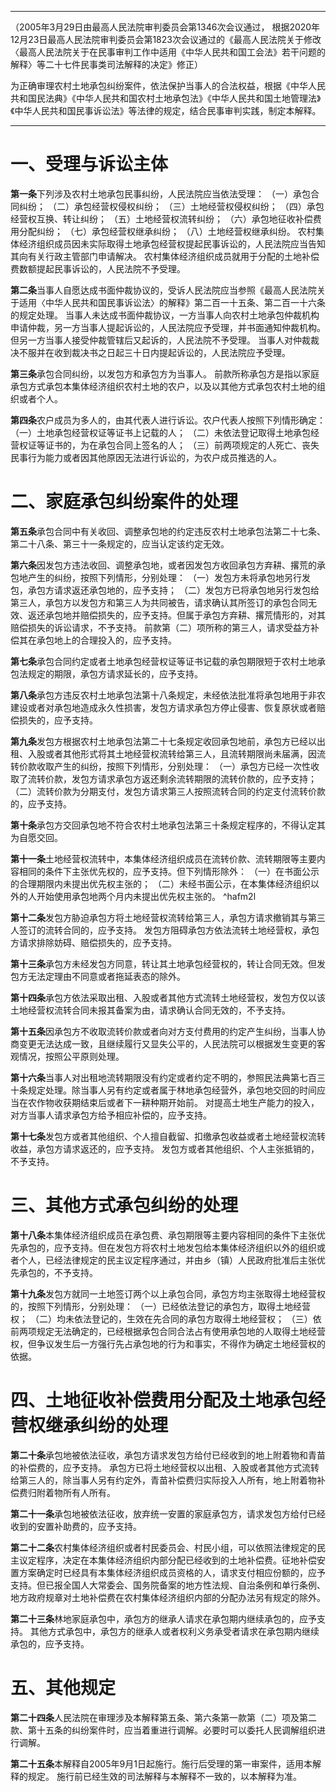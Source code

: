  ___
 （2005年3月29日由最高人民法院审判委员会第1346次会议通过， 根据2020年12月23日最高人民法院审判委员会第1823次会议通过的《最高人民法院关于修改〈最高人民法院关于在民事审判工作中适用《中华人民共和国工会法》若干问题的解释〉等二十七件民事类司法解释的决定》修正）

为正确审理农村土地承包纠纷案件，依法保护当事人的合法权益，根据《中华人民共和国民法典》《中华人民共和国农村土地承包法》《中华人民共和国土地管理法》《中华人民共和国民事诉讼法》等法律的规定，结合民事审判实践，制定本解释。
___

# 一、受理与诉讼主体

**第一条**下列涉及农村土地承包民事纠纷，人民法院应当依法受理：
（一）承包合同纠纷；
（二）承包经营权侵权纠纷；
（三）土地经营权侵权纠纷；
（四）承包经营权互换、转让纠纷；
（五）土地经营权流转纠纷；
（六）承包地征收补偿费用分配纠纷；
（七）承包经营权继承纠纷；
（八）土地经营权继承纠纷。
农村集体经济组织成员因未实际取得土地承包经营权提起民事诉讼的，人民法院应当告知其向有关行政主管部门申请解决。
农村集体经济组织成员就用于分配的土地补偿费数额提起民事诉讼的，人民法院不予受理。

**第二条**当事人自愿达成书面仲裁协议的，受诉人民法院应当参照《最高人民法院关于适用〈中华人民共和国民事诉讼法〉的解释》第二百一十五条、第二百一十六条的规定处理。
当事人未达成书面仲裁协议，一方当事人向农村土地承包仲裁机构申请仲裁，另一方当事人提起诉讼的，人民法院应予受理，并书面通知仲裁机构。但另一方当事人接受仲裁管辖后又起诉的，人民法院不予受理。
当事人对仲裁裁决不服并在收到裁决书之日起三十日内提起诉讼的，人民法院应予受理。

**第三条**承包合同纠纷，以发包方和承包方为当事人。
前款所称承包方是指以家庭承包方式承包本集体经济组织农村土地的农户，以及以其他方式承包农村土地的组织或者个人。

**第四条**农户成员为多人的，由其代表人进行诉讼。农户代表人按照下列情形确定：
（一）土地承包经营权证等证书上记载的人；
（二）未依法登记取得土地承包经营权证等证书的，为在承包合同上签名的人；
（三）前两项规定的人死亡、丧失民事行为能力或者因其他原因无法进行诉讼的，为农户成员推选的人。

# 二、家庭承包纠纷案件的处理

**第五条**承包合同中有关收回、调整承包地的约定违反农村土地承包法第二十七条、第二十八条、第三十一条规定的，应当认定该约定无效。

**第六条**因发包方违法收回、调整承包地，或者因发包方收回承包方弃耕、撂荒的承包地产生的纠纷，按照下列情形，分别处理：
（一）发包方未将承包地另行发包，承包方请求返还承包地的，应予支持；
（二）发包方已将承包地另行发包给第三人，承包方以发包方和第三人为共同被告，请求确认其所签订的承包合同无效、返还承包地并赔偿损失的，应予支持。但属于承包方弃耕、撂荒情形的，对其赔偿损失的诉讼请求，不予支持。
前款第（二）项所称的第三人，请求受益方补偿其在承包地上的合理投入的，应予支持。

**第七条**承包合同约定或者土地承包经营权证等证书记载的承包期限短于农村土地承包法规定的期限，承包方请求延长的，应予支持。

**第八条**承包方违反农村土地承包法第十八条规定，未经依法批准将承包地用于非农建设或者对承包地造成永久性损害，发包方请求承包方停止侵害、恢复原状或者赔偿损失的，应予支持。

**第九条**发包方根据农村土地承包法第二十七条规定收回承包地前，承包方已经以出租、入股或者其他形式将其土地经营权流转给第三人，且流转期限尚未届满，因流转价款收取产生的纠纷，按照下列情形，分别处理：
（一）承包方已经一次性收取了流转价款，发包方请求承包方返还剩余流转期限的流转价款的，应予支持；
（二）流转价款为分期支付，发包方请求第三人按照流转合同的约定支付流转价款的，应予支持。

**第十条**承包方交回承包地不符合农村土地承包法第三十条规定程序的，不得认定其为自愿交回。

**第十一条**土地经营权流转中，本集体经济组织成员在流转价款、流转期限等主要内容相同的条件下主张优先权的，应予支持。但下列情形除外：
（一）在书面公示的合理期限内未提出优先权主张的；
（二）未经书面公示，在本集体经济组织以外的人开始使用承包地两个月内未提出优先权主张的。 ^hafm2l

**第十二条**发包方胁迫承包方将土地经营权流转给第三人，承包方请求撤销其与第三人签订的流转合同的，应予支持。
发包方阻碍承包方依法流转土地经营权，承包方请求排除妨碍、赔偿损失的，应予支持。

**第十三条**承包方未经发包方同意，转让其土地承包经营权的，转让合同无效。但发包方无法定理由不同意或者拖延表态的除外。

**第十四条**承包方依法采取出租、入股或者其他方式流转土地经营权，发包方仅以该土地经营权流转合同未报其备案为由，请求确认合同无效的，不予支持。

**第十五条**因承包方不收取流转价款或者向对方支付费用的约定产生纠纷，当事人协商变更无法达成一致，且继续履行又显失公平的，人民法院可以根据发生变更的客观情况，按照公平原则处理。

**第十六条**当事人对出租地流转期限没有约定或者约定不明的，参照民法典第七百三十条规定处理。除当事人另有约定或者属于林地承包经营外，承包地交回的时间应当在农作物收获期结束后或者下一耕种期开始前。
对提高土地生产能力的投入，对方当事人请求承包方给予相应补偿的，应予支持。

**第十七条**发包方或者其他组织、个人擅自截留、扣缴承包收益或者土地经营权流转收益，承包方请求返还的，应予支持。
发包方或者其他组织、个人主张抵销的，不予支持。

# 三、其他方式承包纠纷的处理

**第十八条**本集体经济组织成员在承包费、承包期限等主要内容相同的条件下主张优先承包的，应予支持。但在发包方将农村土地发包给本集体经济组织以外的组织或者个人，已经法律规定的民主议定程序通过，并由乡（镇）人民政府批准后主张优先承包的，不予支持。

**第十九条**发包方就同一土地签订两个以上承包合同，承包方均主张取得土地经营权的，按照下列情形，分别处理：
（一）已经依法登记的承包方，取得土地经营权；
（二）均未依法登记的，生效在先合同的承包方取得土地经营权；
（三）依前两项规定无法确定的，已经根据承包合同合法占有使用承包地的人取得土地经营权，但争议发生后一方强行先占承包地的行为和事实，不得作为确定土地经营权的依据。

# 四、土地征收补偿费用分配及土地承包经营权继承纠纷的处理

**第二十条**承包地被依法征收，承包方请求发包方给付已经收到的地上附着物和青苗的补偿费的，应予支持。
承包方已将土地经营权以出租、入股或者其他方式流转给第三人的，除当事人另有约定外，青苗补偿费归实际投入人所有，地上附着物补偿费归附着物所有人所有。

**第二十一条**承包地被依法征收，放弃统一安置的家庭承包方，请求发包方给付已经收到的安置补助费的，应予支持。

**第二十二条**农村集体经济组织或者村民委员会、村民小组，可以依照法律规定的民主议定程序，决定在本集体经济组织内部分配已经收到的土地补偿费。征地补偿安置方案确定时已经具有本集体经济组织成员资格的人，请求支付相应份额的，应予支持。但已报全国人大常委会、国务院备案的地方性法规、自治条例和单行条例、地方政府规章对土地补偿费在农村集体经济组织内部的分配办法另有规定的除外。

**第二十三条**林地家庭承包中，承包方的继承人请求在承包期内继续承包的，应予支持。
其他方式承包中，承包方的继承人或者权利义务承受者请求在承包期内继续承包的，应予支持。

# 五、其他规定

**第二十四条**人民法院在审理涉及本解释第五条、第六条第一款第（二）项及第二款、第十五条的纠纷案件时，应当着重进行调解。必要时可以委托人民调解组织进行调解。

**第二十五条**本解释自2005年9月1日起施行。施行后受理的第一审案件，适用本解释的规定。
施行前已经生效的司法解释与本解释不一致的，以本解释为准。